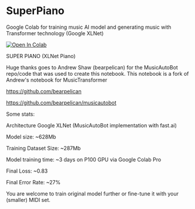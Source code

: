 # SuperPiano
Google Colab for training music AI model and generating music with Transformer technology (Google XLNet)

<a href="https://colab.research.google.com/github/asigalov61/SuperPiano/blob/master/SuperPiano.ipynb" target="_parent"><img src="https://colab.research.google.com/assets/colab-badge.svg" alt="Open In Colab"/></a>

SUPER PIANO (XLNet Piano)

Huge thanks goes to Andrew Shaw (bearpelican) for the MusicAutoBot repo/code that was used to create this notebook. This notebook is a fork of Andrew's notebook for MusicTransformer

https://github.com/bearpelican

https://github.com/bearpelican/musicautobot


Some stats:


Architecture Google XLNet (MusicAutoBot implementation with fast.ai)

Model size: ~628Mb

Training Dataset Size: ~287Mb

Model training time: ~3 days on P100 GPU via Google Colab Pro

Final Loss: ~0.83

Final Error Rate: ~27%

You are welcome to train original model further or fine-tune it with your (smaller) MIDI set.

